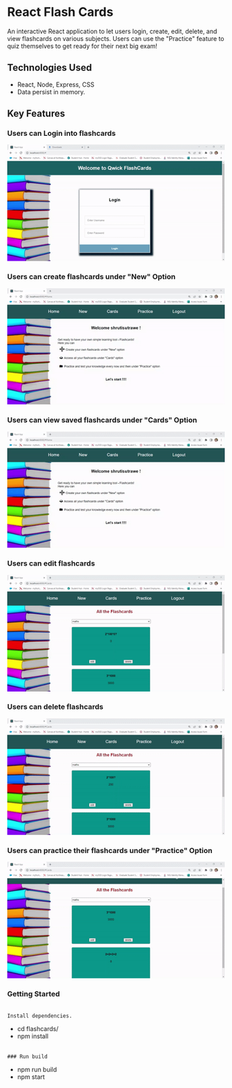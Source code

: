 # React Flash Cards

An interactive React application to let users login, create, edit, delete, and view flashcards on various subjects.  Users can use the "Practice" feature to quiz themselves to get ready for their next big exam!

## Technologies Used
- React, Node, Express, CSS
- Data persist in memory.

## Key Features

### Users can Login into flashcards
![login](images/login.gif)



### Users can create flashcards under "New" Option
![add flashcards](images/AddNewFlashcard.gif)


### Users can view saved flashcards under "Cards" Option
![view](images/ViewFlashcards.gif)


### Users can edit flashcards 
![edit](images/EditFlashcards.gif)


### Users can delete flashcards
![delete](images/DeleteFlashcard.gif)


### Users can practice their flashcards under "Practice" Option
![practice](images/PracticeFlashcards.gif)


### Getting Started

```

Install dependencies.
```
- cd flashcards/
- npm install
```

### Run build
```
- npm run build
- npm start
```
